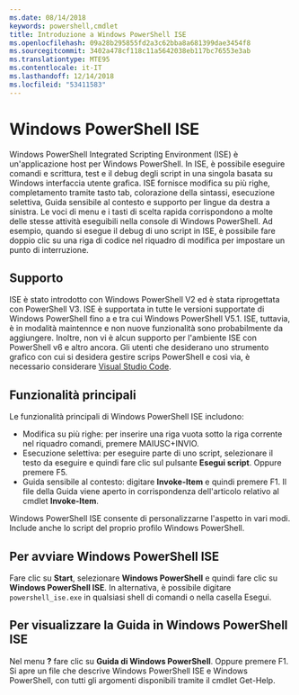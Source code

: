 ```yaml
---
ms.date: 08/14/2018
keywords: powershell,cmdlet
title: Introduzione a Windows PowerShell ISE
ms.openlocfilehash: 09a28b295855fd2a3c62bba8a681399dae3454f8
ms.sourcegitcommit: 3402a478cf118c11a5642038eb117bc76553e3ab
ms.translationtype: MTE95
ms.contentlocale: it-IT
ms.lasthandoff: 12/14/2018
ms.locfileid: "53411583"
---
```

# <a name="the-windows-powershell-ise"></a>Windows PowerShell ISE

Windows PowerShell Integrated Scripting Environment (ISE) è un'applicazione host per Windows PowerShell. In ISE, è possibile eseguire comandi e scrittura, test e il debug degli script in una singola basata su Windows interfaccia utente grafica. ISE fornisce modifica su più righe, completamento tramite tasto tab, colorazione della sintassi, esecuzione selettiva, Guida sensibile al contesto e supporto per lingue da destra a sinistra. Le voci di menu e i tasti di scelta rapida corrispondono a molte delle stesse attività eseguibili nella console di Windows PowerShell. Ad esempio, quando si esegue il debug di uno script in ISE, è possibile fare doppio clic su una riga di codice nel riquadro di modifica per impostare un punto di interruzione.

## <a name="support"></a>Supporto

ISE è stato introdotto con Windows PowerShell V2 ed è stata riprogettata con PowerShell V3. ISE è supportata in tutte le versioni supportate di Windows PowerShell fino a e tra cui Windows PowerShell V5.1. ISE, tuttavia, è in modalità maintennce e non nuove funzionalità sono probabilmente da aggiungere.
Inoltre, non vi è alcun supporto per l'ambiente ISE con PowerShell v6 e altro ancora. Gli utenti che desiderano uno strumento grafico con cui si desidera gestire scrips PowerShell e così via, è necessario considerare [Visual Studio Code](https://code.visualstudio.com/).

## <a name="key-features"></a>Funzionalità principali

Le funzionalità principali di Windows PowerShell ISE includono:

- Modifica su più righe: per inserire una riga vuota sotto la riga corrente nel riquadro comandi, premere MAIUSC+INVIO.
- Esecuzione selettiva: per eseguire parte di uno script, selezionare il testo da eseguire e quindi fare clic sul pulsante **Esegui script**. Oppure premere F5.
- Guida sensibile al contesto: digitare **Invoke-Item** e quindi premere F1. Il file della Guida viene aperto in corrispondenza dell'articolo relativo al cmdlet **Invoke-Item**.

Windows PowerShell ISE consente di personalizzarne l'aspetto in vari modi. Include anche lo script del proprio profilo Windows PowerShell.

## <a name="to-start-the-windows-powershell-ise"></a>Per avviare Windows PowerShell ISE

Fare clic su **Start**, selezionare **Windows PowerShell** e quindi fare clic su **Windows PowerShell ISE**.
In alternativa, è possibile digitare `powershell_ise.exe` in qualsiasi shell di comandi o nella casella Esegui.

## <a name="to-get-help-in-the-windows-powershell-ise"></a>Per visualizzare la Guida in Windows PowerShell ISE

Nel menu **?** fare clic su **Guida di Windows PowerShell**. Oppure premere F1. Si apre un file che descrive Windows PowerShell ISE e Windows PowerShell, con tutti gli argomenti disponibili tramite il cmdlet Get-Help.
